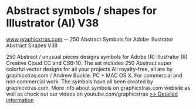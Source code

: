 # Abstract symbols / shapes for Illustrator (AI) V38
www.graphicxtras.com -- 250 Abstract Symbols for Adobe Illustrator Abstract Shapes V38

250 Abstract / unusual pieces designs symbols for Adobe (R) Illustrator (R) Creative Cloud CC and CS6-10. The set includes 250 Abstract super colorful vector designs for all your projects All royalty-free, all are by graphicxtras.com / Andrew Buckle. PC + MAC OS X. For commercial and non commercial work. The symbols have all been created by graphicxtras.com.
More info about symbols on graphicxtras.com website as well as check out our videos on youtube.com/graphicxtras
[>> Detailed information](https://secure.shareit.com/shareit/product.html?productid=300261880&affiliateid=200057808)